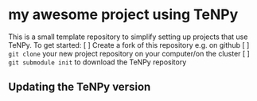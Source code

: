 # my awesome project using TeNPy

This is a small template repository to simplify setting up projects that use TeNPy.
To get started:
[ ] Create a fork of this repository e.g. on github
[ ] `git clone` your new project repository on your computer/on the cluster
[ ] `git submodule init` to download the TeNPy repository


## Updating the TeNPy version





